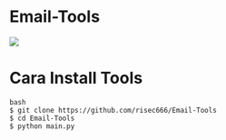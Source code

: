 # Email-Tools

<img src="https://a.top4top.io/p_2352vkb060.jpg"/> 


# Cara Install Tools
```
bash
$ git clone https://github.com/risec666/Email-Tools
$ cd Email-Tools
$ python main.py
```
